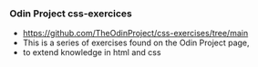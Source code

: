 ### Odin Project css-exercices 
- https://github.com/TheOdinProject/css-exercises/tree/main 
- This is a series of exercises found on the Odin Project page,  
- to extend knowledge in html and css
